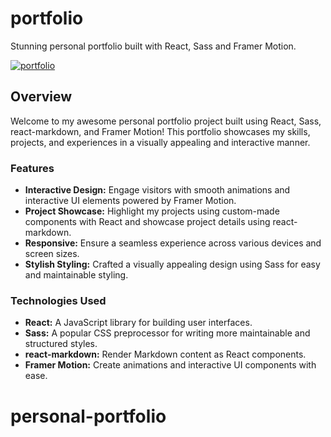 # portfolio
Stunning personal portfolio built with React, Sass and Framer Motion.

[![portfolio](https://res.cloudinary.com/dojhj2erh/image/upload/v1692239508/portfolio/largePortfolio_h5ib6a.png "portfolio")](https://res.cloudinary.com/dojhj2erh/image/upload/v1692239508/portfolio/largePortfolio_h5ib6a.png "portfolio")

## Overview

Welcome to my awesome personal portfolio project built using React, Sass, react-markdown, and Framer Motion! This portfolio showcases my skills, projects, and experiences in a visually appealing and interactive manner.

### Features

- **Interactive Design:** Engage visitors with smooth animations and interactive UI elements powered by Framer Motion.
- **Project Showcase:** Highlight my projects using custom-made components with React and showcase project details using react-markdown.
- **Responsive:** Ensure a seamless experience across various devices and screen sizes.
- **Stylish Styling:** Crafted a visually appealing design using Sass for easy and maintainable styling.

### Technologies Used

- **React:** A JavaScript library for building user interfaces.
- **Sass:** A popular CSS preprocessor for writing more maintainable and structured styles.
- **react-markdown:** Render Markdown content as React components.
- **Framer Motion:** Create animations and interactive UI components with ease.
# personal-portfolio
